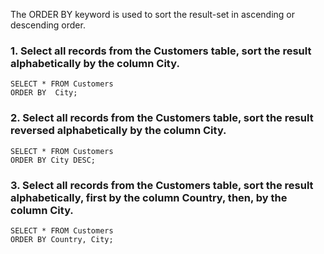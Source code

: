 The ORDER BY keyword is used to sort the result-set in ascending or descending order.
### 1. Select all records from the Customers table, sort the result alphabetically by the column City.
```
SELECT * FROM Customers
ORDER BY  City;
```
### 2. Select all records from the Customers table, sort the result reversed alphabetically by the column City.
```
SELECT * FROM Customers
ORDER BY City DESC;
```
### 3. Select all records from the Customers table, sort the result alphabetically, first by the column Country, then, by the column City.
```
SELECT * FROM Customers
ORDER BY Country, City;
```
